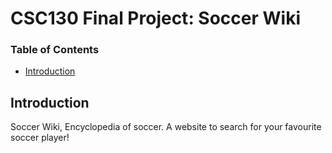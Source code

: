 # CSC130 Final Project: Soccer Wiki

### Table of Contents
 - [Introduction](#Introduction)

## Introduction
Soccer Wiki, Encyclopedia of soccer. A website to search for your favourite soccer player!


